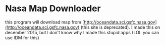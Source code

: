 # Nasa Map Downloader
this program will download map from [http://oceandata.sci.gsfc.nasa.gov](http://oceandata.sci.gsfc.nasa.gov) (this site is deprecated). I made this on december 2015, but I don't know why I made this stupid apps (LOL you can use IDM for this)